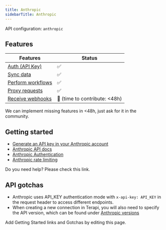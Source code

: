 ```yaml
---
title: Anthropic
sidebarTitle: Anthropic
---
```


API configuration: `anthropic`

## Features

| Features | Status |
| - | - |
| [Auth (API Key)](/integrate/guides/authorize-an-api) | ✅ |
| [Sync data](https://terapi.gitbook.io/terapi-api-explorer/integrate/guides/sync-data-from-an-api) | ✅ |
| [Perform workflows](https://terapi.gitbook.io/terapi-api-explorer/integrate/guides/perform-workflows-with-an-api) | ✅ |
| [Proxy requests](https://terapi.gitbook.io/terapi-api-explorer/integrate/guides/proxy-requests-to-an-api) | ✅ |
| [Receive webhooks](https://terapi.gitbook.io/terapi-api-explorer/integrate/guides/receive-webhooks-from-an-api) | 🚫 (time to contribute: &lt;48h) |

We can implement missing features in &lt;48h, just ask for it in the community.

## Getting started

-   [Generate an API key in your Anthropic account](https://console.anthropic.com/account/keys)
-   [Anthropic API docs](https://docs.anthropic.com/en/api/getting-started)
-   [Anthropic Authentication](https://docs.anthropic.com/en/api/getting-started#authentication)
-   [Anthropic rate limiting](https://docs.anthropic.com/en/api/rate-limits)

Do you need help? Please check this link.

## API gotchas

- Anthropic uses API_KEY authentication mode with `x-api-key: API_KEY` in the request header to access different endpoints.
- When creating a new connection in Terapi, you will also need to specify the API version, which can be found under [Anthropic versions](https://docs.anthropic.com/en/api/versioning)

Add Getting Started links and Gotchas by editing this page.

